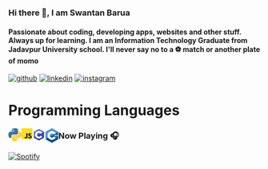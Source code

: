<!-- # Swantan Barua 😎

_Passionate about coding, developing apps, websites and other stuff. Always up for learning.
I am an **Information Technology** Graduate from **Jadavpur University** 🏫. I'll never say no to a ⚽ match or another plate of momo_

# Socials

<a href="https://www.linkedin.com/in/swantan-barua-b77a83192/" target="_blank"><img align="left" alt="Swantan Barua | LinkedIn" width="22px" src="/logos/linkedin.png">

<a href="https://www.instagram.com/swantman7/" target="_blank"><img align="left" alt="Swantan Barua | Instagram" width="22px" src="/logos/instagram.png">
  
<a href="mailto:work.swantan@gmail.com" target="_blank"><img align="left" alt="Swantan Barua | Gmail" width="22px" src="/logos/gmail.png"><br>
 
# Programming Languages
  
  <a href="https://docs.python.org/3/" target="_blank"><img align="left" alt="Python" width="22px" src="/logos/python.jpg"></a>
  <a href="https://developer.mozilla.org/en-US/docs/Web/JavaScript" target="_blank"><img align="left" alt="JavaScript" width="22px" src="/logos/js.png"></a>                         <a href="https://devdocs.io/c/" target="_blank"><img align="left" alt="C" width="22px" src="/logos/c.png"></a>
 -->
 
 ### Hi there 👋, I am Swantan Barua
#### Passionate about coding, developing apps, websites and other stuff. Always up for learning. I am an Information Technology Graduate from Jadavpur University school. I'll never say no to a ⚽ match or another plate of momo



[<img src='https://cdn.jsdelivr.net/npm/simple-icons@3.0.1/icons/github.svg' alt='github' height='40'>](https://github.com/https://github.com/SwantanBarua)  [<img src='https://cdn.jsdelivr.net/npm/simple-icons@3.0.1/icons/linkedin.svg' alt='linkedin' height='40'>](https://www.linkedin.com/in/https://www.linkedin.com/in/swantan-barua-b77a83192//)  [<img src='https://cdn.jsdelivr.net/npm/simple-icons@3.0.1/icons/instagram.svg' alt='instagram' height='40'>](https://www.instagram.com/https://www.instagram.com/swantman7//)  

# Programming Languages

  <a href="https://www.python.org" target="_blank"> <img align="left" alt="Python" width="26px" src="https://github.com/Aakarsh-B/trying-repos/blob/master/python-5.svg?raw=true"/> </a>
  <a href="https://developer.mozilla.org/en-US/docs/Web/JavaScript" target="_blank"><img align="left" alt="JavaScript" width="22px" src="/logos/js.png"></a>
  <a href="https://www.cprogramming.com/" target="_blank"> <img align="left" alt="C" width="26px" src="https://github.com/Aakarsh-B/trying-repos/blob/master/c-programming.png"/> </a>
  <a href="https://www.w3schools.com/cpp/" target="_blank"> <img align="left" alt="C++" width="26px" src="https://github.com/Aakarsh-B/trying-repos/blob/master/c++.png"/> </a>

### Now Playing 🎧

[![Spotify](https://github-readme-remake.vercel.app/api/spotify)](https://open.spotify.com/playlist/7KRT83V16VAnYxxIRw7Cbo)
<br/>
